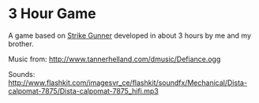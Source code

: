 # 3 Hour Game

A game based on [Strike Gunner][1] developed in about 3 hours by me and my brother.

Music from: http://www.tannerhelland.com/dmusic/Defiance.ogg

Sounds: http://www.flashkit.com/imagesvr_ce/flashkit/soundfx/Mechanical/Dista-calpomat-7875/Dista-calpomat-7875_hifi.mp3

[1]: http://en.wikipedia.org/wiki/Strike_Gunner_S.T.G
